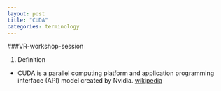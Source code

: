 ```yaml
---
layout: post
title: "CUDA"
categories: terminology
---
```

###VR-workshop-session

1. Definition
  * CUDA is a parallel computing platform and application programming interface (API) model created by Nvidia.
  [wikipedia](https://en.wikipedia.org/wiki/CUDA)
